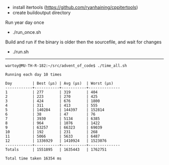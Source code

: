 - install itertools (https://github.com/ryanhaining/cppitertools)
- create buildoutput directory

Run year day once
- ./run_once.sh <year> <day>

Build and run <year> <day> if the binary is older then the sourcefile, and wait for changes
- ./run.sh <year> <day>


---
```
wartoy@MU-TH-R-182:~/src/advent_of_code$ ./time_all.sh 

Running each day 10 times

Day         | Best (µs) | Avg (µs)  | Worst (µs)
------------+-----------+-----------+--------------
1           | 277       | 319       | 404
2           | 223       | 270       | 425
3           | 424       | 676       | 1800
4           | 311       | 413       | 555
5           | 140284    | 144397    | 152814
6           | 38        | 47        | 76
7           | 3930      | 5134      | 6385
8           | 964       | 1076      | 1422
9           | 63257     | 66323     | 69039
10          | 192       | 231       | 268
11          | 5066      | 5633      | 6487
12          | 1336929   | 1410924   | 1523076
------------+-----------+-----------+--------------
Totals      | 1551895   | 1635443   | 1762751

Total time taken 16354 ms
```